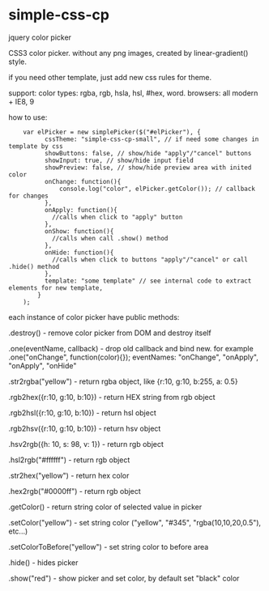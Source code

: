 simple-css-cp
=============

jquery color picker

CSS3 color picker.
without any png images, created by linear-gradient() style.

if you need other template, just add new css rules for theme.

support: 
 color types: rgba, rgb, hsla, hsl, #hex, word.
 browsers: all modern + IE8, 9

how to use:

        var elPicker = new simplePicker($("#elPicker"), {
              cssTheme: "simple-css-cp-small", // if need some changes in template by css
              showButtons: false, // show/hide "apply"/"cancel" buttons
              showInput: true, // show/hide input field
              showPreview: false, // show/hide preview area with inited color
              onChange: function(){
                  console.log("color", elPicker.getColor()); // callback for changes
              },
              onApply: function(){
                //calls when click to "apply" button
              },
              onShow: function(){
                //calls when call .show() method
              },
              onHide: function(){
                //calls when click to buttons "apply"/"cancel" or call .hide() method
              },
              template: "some template" // see internal code to extract elements for new template, 
            }
        );


each instance of color picker have public methods:

.destroy() - remove color picker from DOM and destroy itself

.one(eventName, callback) - drop old callback and bind new. for example .one("onChange", function(color){});
eventNames:
"onChange", "onApply", "onApply", "onHide"

.str2rgba("yellow") - return rgba object, like {r:10, g:10, b:255, a: 0.5}

.rgb2hex({r:10, g:10, b:10}) - return HEX string from rgb object

.rgb2hsl({r:10, g:10, b:10}) - return hsl object

.rgb2hsv({r:10, g:10, b:10}) - return hsv object

.hsv2rgb({h: 10, s: 98, v: 1}) - return rgb object

.hsl2rgb("#ffffff") - return rgb object

.str2hex("yellow") - return hex color

.hex2rgb("#0000ff") - return rgb object 

.getColor() - return string color of selected value in picker

.setColor("yellow") - set string color ("yellow", "#345", "rgba(10,10,20,0.5"), etc...)

.setColorToBefore("yellow") - set string color to before area

.hide() - hides picker

.show("red") - show picker and set color, by default set "black" color
